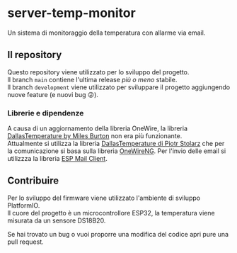 # server-temp-monitor
Un sistema di monitoraggio della temperatura con allarme via email.

## Il repository
Questo repository viene utilizzato per lo sviluppo del progetto.
<br>Il branch <code>main</code> contiene l'ultima release *più o meno* stabile.
<br>Il branch <code>development</code> viene utilizzato per sviluppare il progetto aggiungendo nuove feature (e nuovi bug 😜).

### Librerie e dipendenze
A causa di un aggiornamento della libreria OneWire, la libreria [DallasTemperature by Miles Burton](https://github.com/milesburton/Arduino-Temperature-Control-Library) non era più funzionante. 
<br>
Attualmente si utilizza la libreria [DallasTemperature di Piotr Stolarz](https://github.com/pstolarz/Arduino-Temperature-Control-Library) che per la comunicazione si basa sulla libreria [OneWireNG](https://github.com/pstolarz/OneWireNg).
Per l'invio delle email si utilizzza la libreria [ESP Mail Client](https://github.com/mobizt/ESP-Mail-Client).

## Contribuire
Per lo sviluppo del firmware viene utilizzato l'ambiente di sviluppo PlatformIO.
<br>
Il cuore del progetto è un microcontrollore ESP32, la temperatura viene misurata da un sensore DS18B20.

Se hai trovato un bug o vuoi proporre una modifica del codice apri pure una pull request.
<br>
